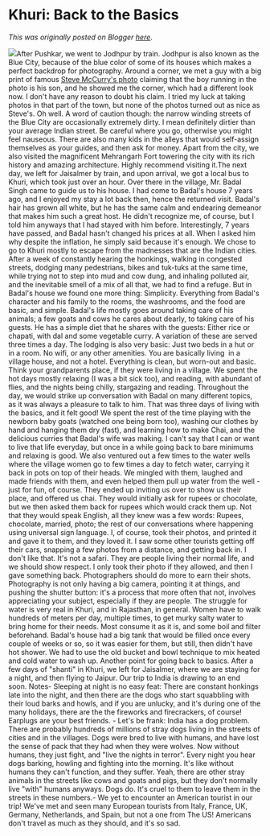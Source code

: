 # Khuri: Back to the Basics

*This was originally posted on Blogger [here](https://photopensieve.blogspot.com/2018/11/khuri-back-to-basics.html)*.

![](https://blogger.googleusercontent.com/img/b/R29vZ2xl/AVvXsEh5VFe7lxvStNxUUW83MCTWrL955qs2w61JYBpaPVVOmZC0uIqlEwevvb0u7evzMfL11IFfBNc7s0-4ImCIPspnIpyNvpzFKvQWvV-fs-EqJX8aRAMgJOtdmPDoNLatAd-KZvDozYYMsxsR/s5000/%255BUNSET%255D)After Pushkar, we went to Jodhpur by train. Jodhpur is also known as the Blue City, because of the blue color of some of its houses which makes a perfect backdrop for photography. Around a corner, we met a guy with a big print of famous [Steve McCurry's photo](https://www.cavaliergalleries.com/artist/Steve_McCurry/works/4916) claiming that the boy running in the photo is his son, and he showed me the corner, which had a different look now. I don't have any reason to doubt his claim. I tried my luck at taking photos in that part of the town, but none of the photos turned out as nice as Steve's. Oh well. A word of caution though: the narrow winding streets of the Blue City are occasionally extremely dirty. I mean definitely dirtier than your average Indian street. Be careful where you go, otherwise you might feel nauseous. There are also many kids in the alleys that would self-assign themselves as your guides, and then ask for money. Apart from the city, we also visited the magnificent Mehrangarh Fort towering the city with its rich history and amazing architecture. Highly recommend visiting it.The next day, we left for Jaisalmer by train, and upon arrival, we got a local bus to Khuri, which took just over an hour. Over there in the village, Mr. Badal Singh came to guide us to his house. I had come to Badal's house 7 years ago, and I enjoyed my stay a lot back then, hence the returned visit. Badal's hair has grown all white, but he has the same calm and endearing demeanor that makes him such a great host. He didn't recognize me, of course, but I told him anyways that I had stayed with him before. Interestingly, 7 years have passed, and Badal hasn't changed his prices at all. When I asked him why despite the inflation, he simply said because it's enough. We chose to go to Khuri mostly to escape from the madnesses that are the Indian cities. After a week of constantly hearing the honkings, walking in congested streets, dodging many pedestrians, bikes and tuk-tuks at the same time, while trying not to step into mud and cow dung, and inhaling polluted air, and the inevitable smell of a mix of all that, we had to find a refuge. But in Badal's house we found one more thing: Simplicity. Everything from Badal's character and his family to the rooms, the washrooms, and the food are basic, and simple. Badal's life mostly goes around taking care of his animals; a few goats and cows he cares about dearly, to taking care of his guests. He has a simple diet that he shares with the guests: Either rice or chapati, with dal and some vegetable curry. A variation of these are served three times a day. The lodging is also very basic: Just two beds in a hut or in a room. No wifi, or any other amenities. You are basically living  in a village house, and not a hotel. Everything is clean, but worn-out and basic. Think your grandparents place, if they were living in a village. We spent the hot days mostly relaxing (I was a bit sick too), and reading, with abundant of flies, and the nights being chilly, stargazing and reading. Throughout the day, we would strike up conversation with Badal on many different topics, as it was always a pleasure to talk to him. That was three days of living with the basics, and it felt good! We spent the rest of the time playing with the newborn baby goats (watched one being born too), washing our clothes by hand and hanging them dry (fast), and learning how to make Chai, and the delicious curries that Badal's wife was making. I can't say that I can or want to live that life everyday, but once in a while going back to bare minimums and relaxing is good. We also ventured out a few times to the water wells where the village women go to few times a day to fetch water, carrying it back in pots on top of their heads. We mingled with them, laughed and made friends with them, and even helped them pull up water from the well - just for fun, of course. They ended up inviting us over to show us their place, and offered us chai. They would initially ask for rupees or chocolate, but we then asked them back for rupees which would crack them up. Not that they would speak English, all they knew was a few words: Rupees, chocolate, married, photo; the rest of our conversations where happening using universal sign language. I, of course, took their photos, and printed it and gave it to them, and they loved it. I saw some other tourists getting off their cars, snapping a few photos from a distance, and getting back in. I don't like that. It's not a safari. They are people living their normal life, and we should show respect. I only took their photo if they allowed, and then I gave something back. Photographers should do more to earn their shots. Photography is not only having a big camera, pointing it at things, and pushing the shutter button: it's a process that more often that not, involves appreciating your subject, especially if they are people. The struggle for water is very real in Khuri, and in Rajasthan, in general. Women have to walk hundreds of meters per day, multiple times, to get murky salty water to bring home for their needs. Most consume it as it is, and some boil and filter beforehand. Badal's house had a big tank that would be filled once every couple of weeks or so, so it was easier for them, but still, then didn't have hot shower. We had to use the old bucket and bowl technique to mix heated and cold water to wash up. Another point for going back to basics. After a few days of "shanti" in Khuri, we left for Jaisalmer, where we are staying for a night, and then flying to Jaipur. Our trip to India is drawing to an end soon. Notes- Sleeping at night is no easy feat: There are constant honkings late into the night, and then there are the dogs who start squabbling with their loud barks and howls, and if you are unlucky, and it's during one of the many holidays, there are the the fireworks and firecrackers, of course! Earplugs are your best friends. - Let's be frank: India has a dog problem. There are probably hundreds of millions of stray dogs living in the streets of cities and in the villages. Dogs were bred to live with humans, and have lost the sense of pack that they had when they were wolves. Now without humans, they just fight, and "live the nights in terror". Every night you hear dogs barking, howling and fighting into the morning. It's like without humans they can't function, and they suffer. Yeah, there are other stray animals in the streets like cows and goats and pigs, but they don't normally live "with" humans anyways. Dogs do. It's cruel to them to leave them in the streets in these numbers.- We yet to encounter an American tourist in our trip! We've met and seen many European tourists from Italy, France, UK, Germany, Netherlands, and Spain, but not a one from The US! Americans don't travel as much as they should, and it's so sad.